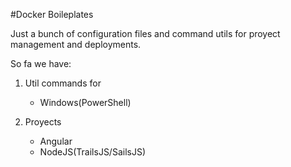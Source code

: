 #Docker Boileplates

Just a bunch of configuration files and command utils for proyect management and deployments.

So fa we have:

1. Util commands for
    - Windows(PowerShell)

2. Proyects
    - Angular
    - NodeJS(TrailsJS/SailsJS)